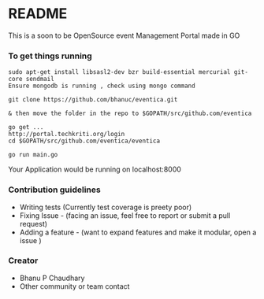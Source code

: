 # README #

This is a soon to be OpenSource event Management Portal made in GO

### To get things running ###

```
sudo apt-get install libsasl2-dev bzr build-essential mercurial git-core sendmail
Ensure mongodb is running , check using mongo command

git clone https://github.com/bhanuc/eventica.git

& then move the folder in the repo to $GOPATH/src/github.com/eventica

go get ...
http://portal.techkriti.org/login
cd $GOPATH/src/github.com/eventica/eventica

go run main.go
```

Your Application would be running on localhost:8000

### Contribution guidelines ###

* Writing tests (Currently test coverage is preety poor)
* Fixing Issue - (facing an issue, feel free to report or submit a pull request)
* Adding a feature - (want to expand features and make it modular, open a issue )

### Creator ###

* Bhanu P Chaudhary
* Other community or team contact
